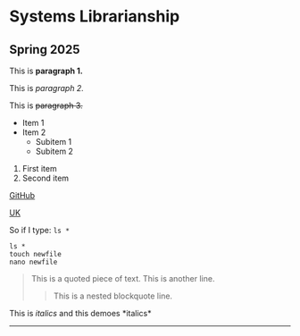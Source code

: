 # Systems Librarianship

## Spring 2025

This is **paragraph 1.**

This is *paragraph 2.*

This is ~~paragraph 3.~~

* Item 1
* Item 2
  * Subitem 1
  * Subitem 2
 
1. First item
2. Second item

[GitHub](https://github.com "GitHub Code Repo")

[UK][uky]

So if I type: `ls *`

```
ls *
touch newfile
nano newfile
```

> This is a quoted piece of text.
> This is another line.
> > This is a nested blockquote line.

This is *italics* and this demoes \*italics\*

---

[uky]:https://www.uky.edu/ 
